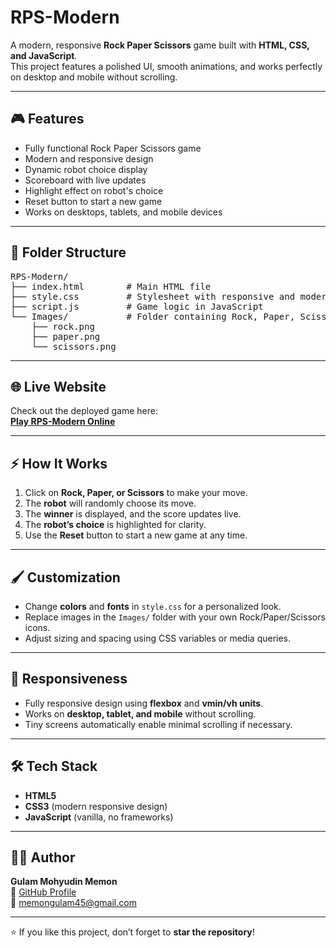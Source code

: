 # RPS-Modern

A modern, responsive **Rock Paper Scissors** game built with **HTML, CSS, and JavaScript**.  
This project features a polished UI, smooth animations, and works perfectly on desktop and mobile without scrolling.

---

## 🎮 Features

- Fully functional Rock Paper Scissors game
- Modern and responsive design
- Dynamic robot choice display
- Scoreboard with live updates
- Highlight effect on robot's choice
- Reset button to start a new game
- Works on desktops, tablets, and mobile devices

---

## 📁 Folder Structure

<pre>
RPS-Modern/
├── index.html        # Main HTML file
├── style.css         # Stylesheet with responsive and modern UI
├── script.js         # Game logic in JavaScript
└── Images/           # Folder containing Rock, Paper, Scissors images
    ├── rock.png
    ├── paper.png
    └── scissors.png
</pre>

---

## 🌐 Live Website

Check out the deployed game here:  
[**Play RPS-Modern Online**](https://memon-gulam-45.github.io/RPS-Modern/)

---

## ⚡ How It Works

1. Click on **Rock, Paper, or Scissors** to make your move.
2. The **robot** will randomly choose its move.
3. The **winner** is displayed, and the score updates live.
4. The **robot’s choice** is highlighted for clarity.
5. Use the **Reset** button to start a new game at any time.

---

## 🖌️ Customization

- Change **colors** and **fonts** in `style.css` for a personalized look.
- Replace images in the `Images/` folder with your own Rock/Paper/Scissors icons.
- Adjust sizing and spacing using CSS variables or media queries.

---

## 📱 Responsiveness

- Fully responsive design using **flexbox** and **vmin/vh units**.
- Works on **desktop, tablet, and mobile** without scrolling.
- Tiny screens automatically enable minimal scrolling if necessary.

---

## 🛠️ Tech Stack

- **HTML5**
- **CSS3** (modern responsive design)
- **JavaScript** (vanilla, no frameworks)

---

## 👨‍💻 Author

**Gulam Mohyudin Memon**  
🔗 [GitHub Profile](https://github.com/memon-gulam-45)  
📧 memongulam45@gmail.com

---

⭐ If you like this project, don’t forget to **star the repository**!
